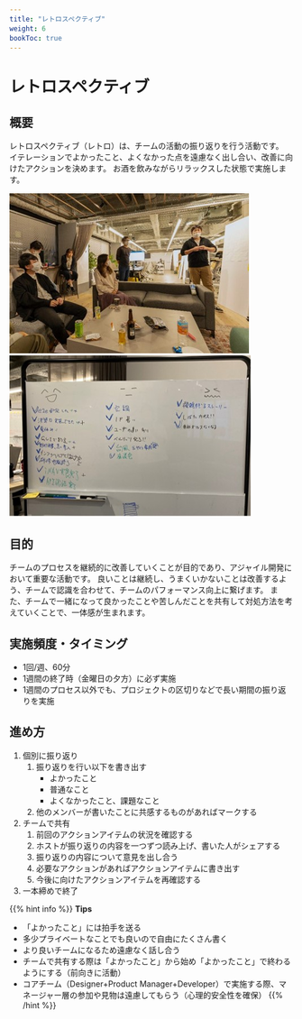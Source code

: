 ```yaml
---
title: "レトロスペクティブ"
weight: 6
bookToc: true
---
```


# レトロスペクティブ

## 概要
レトロスペクティブ（レトロ）は、チームの活動の振り返りを行う活動です。
イテレーションでよかったこと、よくなかった点を遠慮なく出し合い、改善に向けたアクションを決めます。
お酒を飲みながらリラックスした状態で実施します。

![retrospective1](retrospective1.jpg)
![retrospective2](retrospective2.jpg)

## 目的
チームのプロセスを継続的に改善していくことが目的であり、アジャイル開発において重要な活動です。
良いことは継続し、うまくいかないことは改善するよう、チームで認識を合わせて、チームのパフォーマンス向上に繋げます。
また、チームで一緒になって良かったことや苦しんだことを共有して対処方法を考えていくことで、一体感が生まれます。

## 実施頻度・タイミング
- 1回/週、60分
- 1週間の終了時（金曜日の夕方）に必ず実施
- 1週間のプロセス以外でも、プロジェクトの区切りなどで長い期間の振り返りを実施

## 進め方
1. 個別に振り返り
   1. 振り返りを行い以下を書き出す
      - よかったこと
      - 普通なこと
      - よくなかったこと、課題なこと
   1. 他のメンバーが書いたことに共感するものがあればマークする
1. チームで共有
   1. 前回のアクションアイテムの状況を確認する
   1. ホストが振り返りの内容を一つずつ読み上げ、書いた人がシェアする
   1. 振り返りの内容について意見を出し合う
   1. 必要なアクションがあればアクションアイテムに書き出す
   1. 今後に向けたアクションアイテムを再確認する
1. 一本締めで終了

{{% hint info %}}
**Tips**
- 「よかったこと」には拍手を送る
- 多少プライベートなことでも良いので自由にたくさん書く
- より良いチームになるため遠慮なく話し合う
- チームで共有する際は「よかったこと」から始め「よかったこと」で終わるようにする（前向きに活動）
- コアチーム（Designer+Product Manager+Developer）で実施する際、マネージャー層の参加や見物は遠慮してもらう（心理的安全性を確保）
{{% /hint %}}
